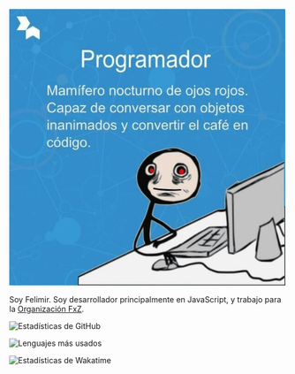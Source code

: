<img src="assets/meaningP.jpg" alt="JPG" height="500">

Soy Felimir. Soy desarrollador principalmente en JavaScript, y trabajo para la [Organización FxZ](https://fxz-org.com). 


![Estadísticas de GitHub](https://github-readme-stats.vercel.app/api?username=Felimir&show_icons=true&theme=dark)

![Lenguajes más usados](https://github-readme-stats.vercel.app/api/top-langs/?username=Felimir&theme=dark)

![Estadísticas de Wakatime](https://github-readme-stats.vercel.app/api/wakatime?username=Felimir)
